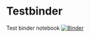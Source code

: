 # Testbinder
Test binder notebook
[![Binder](https://mybinder.org/badge_logo.svg)](https://mybinder.org/v2/gh/srwjun/Testbinder/master)

